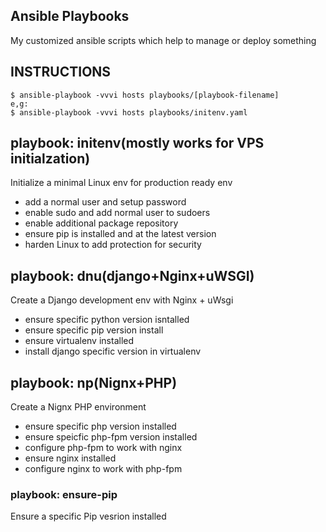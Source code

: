 ## Ansible Playbooks
My customized ansible scripts which help to manage or deploy something

## INSTRUCTIONS

    $ ansible-playbook -vvvi hosts playbooks/[playbook-filename]
    e,g:
    $ ansible-playbook -vvvi hosts playbooks/initenv.yaml

## playbook: initenv(mostly works for VPS initialzation)
Initialize a minimal Linux env for production ready env
 - add a normal user and setup password
 - enable sudo and add normal user to sudoers
 - enable additional package repository
 - ensure pip is installed and at the latest version
 - harden Linux to add protection for security

## playbook: dnu(django+Nginx+uWSGI)
Create a Django development env with Nginx + uWsgi
- ensure specific python version isntalled
- ensure specific pip version install
- ensure virtualenv installed
- install django specific version in virtualenv

## playbook: np(Nignx+PHP)
Create a Nignx PHP environment
- ensure specific php version installed
- ensure speicfic php-fpm version installed
- configure php-fpm to work with nginx
- ensure nginx installed
- configure nginx to work with php-fpm

### playbook: ensure-pip
Ensure a specific Pip vesrion installed

